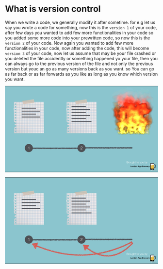 # What is version control

When we write a code, we generally modify it after sometime. for e.g let us say you wrote a code for something, now this is the ``` version 1 ``` of your code, after few days you wanted to add few more functionalities in your code so you added some more code into your prewritten code, so now this is the ``` version 2 ``` of your code. Now again you wanted to add few more functionalities in your code, now after adding the code, this will become ``` version 3 ``` of your code, now let us assume that may be your file crashed or you deleted the file accidently or something happened yo your file, then you can always go to the previous version of the file and not only the previous version but youc an go as many versions back as you want. so You can go as far back or as far forwards as you like as long as you know which version you want.

![version control 1](https://github.com/tannuchoudhary/WebDev/blob/main/Images/version%20control%201.png)

![version control 2](https://github.com/tannuchoudhary/WebDev/blob/main/Images/version%20control%202.png)


